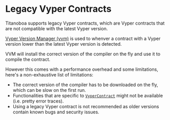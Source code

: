 # Legacy Vyper Contracts

Titanoboa supports legacy Vyper contracts, which are Vyper contracts that are not compatible with the latest Vyper version.

[Vyper Version Manager (vvm)]() is used to whenver a contract with a Vyper version lower than the latest Vyper version is detected.

VVM will install the correct version of the compiler on the fly and use it to compile the contract.

However this comes with a performance overhead and some limitations, here's a non-exhaustive list of limitations:

- The correct version of the compiler has to be downloaded on the fly, which can be slow on the first run.
- Functionalities that are specific to [`VyperContract`](../api/vyper_contract/overview.md) might not be available (i.e. pretty error traces).
- Using a legacy Vyper contract is not recommended as older versions contain known bugs and security issues.
